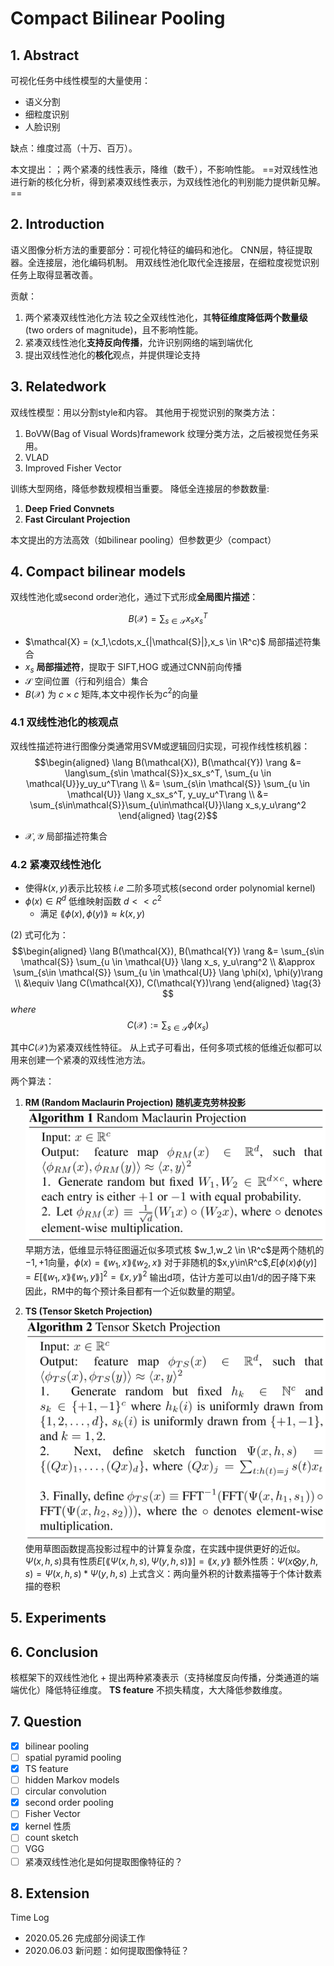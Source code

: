 # Compact Bilinear Pooling

## 1. Abstract

可视化任务中线性模型的大量使用：

- 语义分割
- 细粒度识别
- 人脸识别

缺点：维度过高（十万、百万）。

本文提出：；两个紧凑的线性表示，降维（数千），不影响性能。
==对双线性池进行新的核化分析，得到紧凑双线性表示，为双线性池化的判别能力提供新见解。==

## 2. Introduction

语义图像分析方法的重要部分：可视化特征的编码和池化。
CNN层，特征提取器。全连接层，池化编码机制。
用双线性池化取代全连接层，在细粒度视觉识别任务上取得显著改善。

贡献：

1. 两个紧凑双线性池化方法
   较之全双线性池化，其**特征维度降低两个数量级**(two orders of magnitude)，且不影响性能。
2. 紧凑双线性池化**支持反向传播**，允许识别网络的端到端优化
3. 提出双线性池化的**核化**观点，并提供理论支持

## 3. Relatedwork

双线性模型：用以分割style和内容。
其他用于视觉识别的聚类方法：

1. BoVW(Bag of Visual Words)framework 纹理分类方法，之后被视觉任务采用。
2. VLAD
3. Improved Fisher Vector

训练大型网络，降低参数规模相当重要。
降低全连接层的参数数量:

1. **Deep Fried Convnets**
2. **Fast Circulant Projection**

本文提出的方法高效（如bilinear pooling）但参数更少（compact）

## 4. Compact bilinear models

双线性池化或second order池化，通过下式形成**全局图片描述**：

$$B(\mathcal{X}) = \sum_{s\in\mathcal{S}} x_sx_s^T \tag{1}$$

- $\mathcal{X} = (x_1,\cdots,x_{|\mathcal{S}|},x_s \in \R^c)$ 局部描述符集合
- $x_s$ **局部描述符**，提取于 SIFT,HOG 或通过CNN前向传播
- $\mathcal{S}$ 空间位置（行和列组合）集合
- $B(\mathcal{X})$ 为 $c\times c$ 矩阵,本文中视作长为$c^2$的向量

### 4.1 双线性池化的核观点

双线性描述符进行图像分类通常用SVM或逻辑回归实现，可视作线性核机器：
$$\begin{aligned}
   \lang B(\mathcal{X}), B(\mathcal{Y}) \rang &= \lang\sum_{s\in \mathcal{S}}x_sx_s^T, \sum_{u \in \mathcal{U}}y_uy_u^T\rang \\
   &= \sum_{s\in \mathcal{S}} \sum_{u \in \mathcal{U}} \lang x_sx_s^T, y_uy_u^T\rang \\
   &= \sum_{s\in\mathcal{S}}\sum_{u\in\mathcal{U}}\lang x_s,y_u\rang^2
\end{aligned} \tag{2}$$

- $\mathcal{X},\mathcal{Y}$ 局部描述符集合

### 4.2 紧凑双线性池化

- 使得$k(x,y)$表示比较核 $i.e$ 二阶多项式核(second order polynomial kernel)
- $\phi(x) \in R^d$ 低维映射函数 $d << c^2$
  - 满足 $\lang\phi(x),\phi(y)\rang \approx k(x,y)$

$(2)$ 式可化为：
$$\begin{aligned}
   \lang B(\mathcal{X}), B(\mathcal{Y}) \rang &= \sum_{s\in \mathcal{S}} \sum_{u \in \mathcal{U}} \lang x_s, y_u\rang^2 \\
   &\approx \sum_{s\in \mathcal{S}} \sum_{u \in \mathcal{U}} \lang \phi(x), \phi(y)\rang \\
   &\equiv \lang C(\mathcal{X}), C(\mathcal{Y})\rang
\end{aligned} \tag{3}
$$ $where$
$$C(\mathcal{X}):=\sum_{s\in\mathcal{S}}\phi(x_s) \tag{4}$$

其中$C(\mathcal{X})$为紧凑双线性特征。
从上式子可看出，任何多项式核的低维近似都可以用来创建一个紧凑的双线性池方法。

两个算法：

1. **RM (Random Maclaurin Projection) 随机麦克劳林投影**
   ![20200528134022](https://raw.githubusercontent.com/bysen32/PicGo/master/20200528134022.png)
   早期方法，低维显示特征图逼近似多项式核
   $w_1,w_2 \in \R^c$是两个随机的$-1,+1$向量，$\phi(x)=\lang w_1,x\rang\lang w_2,x\rang$
   对于非随机的$x,y\in\R^c$,$E[\phi(x)\phi(y)]=E[\lang w_1,x\rang\lang w_1,y\rang]^2=\lang x,y\rang^2$
   输出d项，估计方差可以由1/d的因子降下来
   因此，RM中的每个预计条目都有一个近似数量的期望。

1. **TS (Tensor Sketch Projection)**
   ![20200528152607](https://raw.githubusercontent.com/bysen32/PicGo/master/20200528152607.png)
   使用草图函数提高投影过程中的计算复杂度，在实践中提供更好的近似。
   $\Psi(x,h,s)$具有性质$E[\lang\Psi(x,h,s),\Psi(y,h,s)\rang] = \lang x,y\rang$
   额外性质：$\Psi(x\bigotimes y,h,s) = \Psi(x,h,s)*\Psi(y,h,s)$
   上式含义：两向量外积的计数素描等于个体计数素描的卷积

## 5. Experiments

## 6. Conclusion

核框架下的双线性池化 + 提出两种紧凑表示（支持梯度反向传播，分类通道的端端优化）降低特征维度。
**TS feature** 不损失精度，大大降低参数维度。

## 7. Question

- [x] bilinear pooling
- [ ] spatial pyramid pooling
- [x] TS feature
- [ ] hidden Markov models
- [ ] circular convolution
- [x] second order pooling
- [ ] Fisher Vector
- [x] kernel 性质
- [ ] count sketch
- [ ] VGG
- [ ] 紧凑双线性池化是如何提取图像特征的？

## 8. Extension

Time Log

- 2020.05.26 完成部分阅读工作
- 2020.06.03 新问题：如何提取图像特征？
